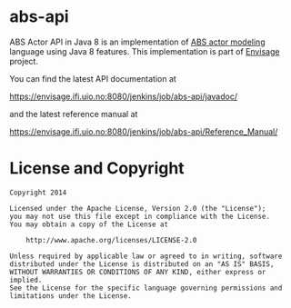 # abs-api

ABS Actor API in Java 8 is an implementation of [ABS actor modeling][1] language using Java 8 features.
This implementation is part of [Envisage][2] project.

You can find the latest API documentation at 

https://envisage.ifi.uio.no:8080/jenkins/job/abs-api/javadoc/

and the latest reference manual at

https://envisage.ifi.uio.no:8080/jenkins/job/abs-api/Reference_Manual/

# License and Copyright

```
Copyright 2014 

Licensed under the Apache License, Version 2.0 (the "License");
you may not use this file except in compliance with the License.
You may obtain a copy of the License at

    http://www.apache.org/licenses/LICENSE-2.0

Unless required by applicable law or agreed to in writing, software
distributed under the License is distributed on an "AS IS" BASIS,
WITHOUT WARRANTIES OR CONDITIONS OF ANY KIND, either express or implied.
See the License for the specific language governing permissions and
limitations under the License.
```

[1]: http://abs-models.org/
[2]: http://envisage-project.eu/
